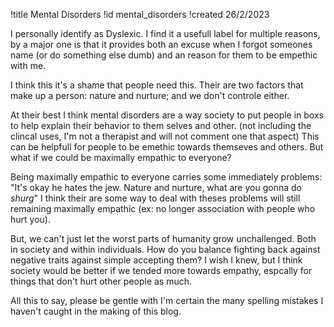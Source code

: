 !title Mental Disorders
!id mental_disorders
!created 26/2/2023

I personally identify as Dyslexic. I find it a usefull label for multiple reasons, by a major one is that it provides both an excuse when I forgot someones name (or do something else dumb) and an reason for them to be empethic with me.

I think this it's a shame that people need this. Their are two factors that make up a person: nature and nurture; and we don't controle either.

At their best I think mental disorders are a way society to put people in boxs to help explain their behavior to them selves and other. (not including the clincal uses, I'm not a therapist and will not comment one that aspect) This can be helpfull for people to be emethic towards themseves and others. But what if we could be maximally empathic to everyone?

Being maximally empathic to everyone carries some immediately problems: "It's okay he hates the jew. Nature and nurture, what are you gonna do *shurg*" I think their are some way to deal with theses problems will still remaining maximally empathic (ex: no longer association with people who hurt you).

But, we can't just let the worst parts of humanity grow unchallenged. Both in society and within individuals. How do you balance fighting back against negative traits against simple accepting them? I wish I knew, but I think society would be better if we tended more towards empathy, espcally for things that don't hurt other people as much.

All this to say, please be gentle with I'm certain the many spelling mistakes I haven't caught in the making of this blog. 